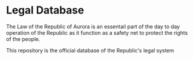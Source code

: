 # Legal Database
The Law of the Republic of Aurora is an essentail part of the day to day operation of the Republic as it function as a safety net to protect the rights of the people.

This repository is the official database of the Republic's legal system
